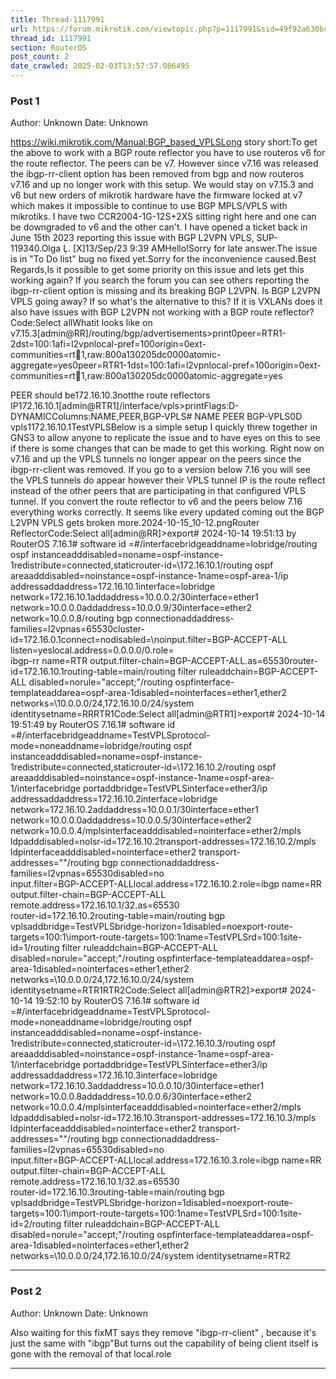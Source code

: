 ```yaml
---
title: Thread-1117991
url: https://forum.mikrotik.com/viewtopic.php?p=1117991&sid=49f92a630bc7970d8ca50523be880e8f#p1117991
thread_id: 1117991
section: RouterOS
post_count: 2
date_crawled: 2025-02-03T13:57:57.086495
---
```


### Post 1
Author: Unknown
Date: Unknown

https://wiki.mikrotik.com/Manual:BGP_based_VPLSLong story short:To get the above to work with a BGP route reflector you have to use routeros v6 for the route reflector. The peers can be v7. However since v7.16 was released the ibgp-rr-client option has been removed from bgp and now routeros v7.16 and up no longer work with this setup. We would stay on v7.15.3 and v6 but new orders of mikrotik hardware have the firmware locked at v7 which makes it impossible to continue to use BGP MPLS/VPLS with mikrotiks. I have two CCR2004-1G-12S+2XS sitting right here and one can be downgraded to v6 and the other can't. I have opened a ticket back in June 15th 2023 reporting this issue with BGP L2VPN VPLS, SUP-119340.Olga Ļ. [X]13/Sep/23 9:39 AMHello!Sorry for late answer.The issue is in "To Do list" bug no fixed yet.Sorry for the inconvenience caused.Best Regards,Is it possible to get some priority on this issue and lets get this working again? If you search the forum you can see others reporting the ibgp-rr-client option is missing and its breaking BGP L2VPN. Is BGP L2VPN VPLS going away? If so what's the alternative to this? If it is VXLANs does it also have issues with BGP L2VPN not working with a BGP route reflector?Code:Select allWhatit looks like on v7.15.3[admin@RR]/routing/bgp/advertisements>print0peer=RTR1-2dst=100:1afi=l2vpnlocal-pref=100origin=0ext-communities=rt:100:1,raw:800a130205dc0000atomic-aggregate=yes0peer=RTR1-1dst=100:1afi=l2vpnlocal-pref=100origin=0ext-communities=rt:100:1,raw:800a130205dc0000atomic-aggregate=yes
   
PEER should be172.16.10.3notthe route reflectors IP172.16.10.1[admin@RTR1]/interface/vpls>printFlags:D-DYNAMICColumns:NAME,PEER,BGP-VPLS#   NAME   PEER         BGP-VPLS0D vpls1172.16.10.1TestVPLSBelow is a simple setup I quickly threw together in GNS3 to allow anyone to replicate the issue and to have eyes on this to see if there is some changes that can be made to get this working. Right now on v7.16 and up the VPLS tunnels no longer appear on the peers since the ibgp-rr-client was removed. If you go to a version below 7.16 you will see the VPLS tunnels do appear however their VPLS tunnel IP is the route reflect instead of the other peers that are participating in that configured VPLS tunnel. If you convert the route reflector to v6 and the peers below 7.16 everything works correctly. It seems like every updated coming out the BGP L2VPN VPLS gets broken more.2024-10-15_10-12.pngRouter ReflectorCode:Select all[admin@RR]>export# 2024-10-14 19:51:13 by RouterOS 7.16.1# software id =#/interfacebridgeaddname=lobridge/routing ospf instanceadddisabled=noname=ospf-instance-1redistribute=connected,staticrouter-id=\172.16.10.1/routing ospf areaadddisabled=noinstance=ospf-instance-1name=ospf-area-1/ip addressaddaddress=172.16.10.1interface=lobridge network=172.16.10.1addaddress=10.0.0.2/30interface=ether1 network=10.0.0.0addaddress=10.0.0.9/30interface=ether2 network=10.0.0.8/routing bgp connectionaddaddress-families=l2vpnas=65530cluster-id=172.16.0.1connect=nodisabled=\noinput.filter=BGP-ACCEPT-ALL listen=yeslocal.address=0.0.0.0/0.role=\
    ibgp-rr name=RTR output.filter-chain=BGP-ACCEPT-ALL.as=65530router-id=172.16.10.1routing-table=main/routing filter ruleaddchain=BGP-ACCEPT-ALL disabled=norule="accept;"/routing ospfinterface-templateaddarea=ospf-area-1disabled=nointerfaces=ether1,ether2 networks=\10.0.0.0/24,172.16.10.0/24/system identitysetname=RRRTR1Code:Select all[admin@RTR1]>export# 2024-10-14 19:51:49 by RouterOS 7.16.1# software id =#/interfacebridgeaddname=TestVPLSprotocol-mode=noneaddname=lobridge/routing ospf instanceadddisabled=noname=ospf-instance-1redistribute=connected,staticrouter-id=\172.16.10.2/routing ospf areaadddisabled=noinstance=ospf-instance-1name=ospf-area-1/interfacebridge portaddbridge=TestVPLSinterface=ether3/ip addressaddaddress=172.16.10.2interface=lobridge network=172.16.10.2addaddress=10.0.0.1/30interface=ether1 network=10.0.0.0addaddress=10.0.0.5/30interface=ether2 network=10.0.0.4/mplsinterfaceadddisabled=nointerface=ether2/mpls ldpadddisabled=nolsr-id=172.16.10.2transport-addresses=172.16.10.2/mpls ldpinterfaceadddisabled=nointerface=ether2 transport-addresses=""/routing bgp connectionaddaddress-families=l2vpnas=65530disabled=no\
    input.filter=BGP-ACCEPT-ALLlocal.address=172.16.10.2.role=ibgp name=RR \
    output.filter-chain=BGP-ACCEPT-ALL remote.address=172.16.10.1/32.as=65530\
    router-id=172.16.10.2routing-table=main/routing bgp vplsaddbridge=TestVPLSbridge-horizon=1disabled=noexport-route-targets=100:1\import-route-targets=100:1name=TestVPLSrd=100:1site-id=1/routing filter ruleaddchain=BGP-ACCEPT-ALL disabled=norule="accept;"/routing ospfinterface-templateaddarea=ospf-area-1disabled=nointerfaces=ether1,ether2 networks=\10.0.0.0/24,172.16.10.0/24/system identitysetname=RTR1RTR2Code:Select all[admin@RTR2]>export# 2024-10-14 19:52:10 by RouterOS 7.16.1# software id =#/interfacebridgeaddname=TestVPLSprotocol-mode=noneaddname=lobridge/routing ospf instanceadddisabled=noname=ospf-instance-1redistribute=connected,staticrouter-id=\172.16.10.3/routing ospf areaadddisabled=noinstance=ospf-instance-1name=ospf-area-1/interfacebridge portaddbridge=TestVPLSinterface=ether3/ip addressaddaddress=172.16.10.3interface=lobridge network=172.16.10.3addaddress=10.0.0.10/30interface=ether1 network=10.0.0.8addaddress=10.0.0.6/30interface=ether2 network=10.0.0.4/mplsinterfaceadddisabled=nointerface=ether2/mpls ldpadddisabled=nolsr-id=172.16.10.3transport-addresses=172.16.10.3/mpls ldpinterfaceadddisabled=nointerface=ether2 transport-addresses=""/routing bgp connectionaddaddress-families=l2vpnas=65530disabled=no\
    input.filter=BGP-ACCEPT-ALLlocal.address=172.16.10.3.role=ibgp name=RR \
    output.filter-chain=BGP-ACCEPT-ALL remote.address=172.16.10.1/32.as=65530\
    router-id=172.16.10.3routing-table=main/routing bgp vplsaddbridge=TestVPLSbridge-horizon=1disabled=noexport-route-targets=100:1\import-route-targets=100:1name=TestVPLSrd=100:1site-id=2/routing filter ruleaddchain=BGP-ACCEPT-ALL disabled=norule="accept;"/routing ospfinterface-templateaddarea=ospf-area-1disabled=nointerfaces=ether1,ether2 networks=\10.0.0.0/24,172.16.10.0/24/system identitysetname=RTR2

---
### Post 2
Author: Unknown
Date: Unknown

Also waiting for this fixMT says they remove "ibgp-rr-client" , because it's just the same with "ibgp"But turns out the capability of being client itself is gone with the removal of that local.role

---
